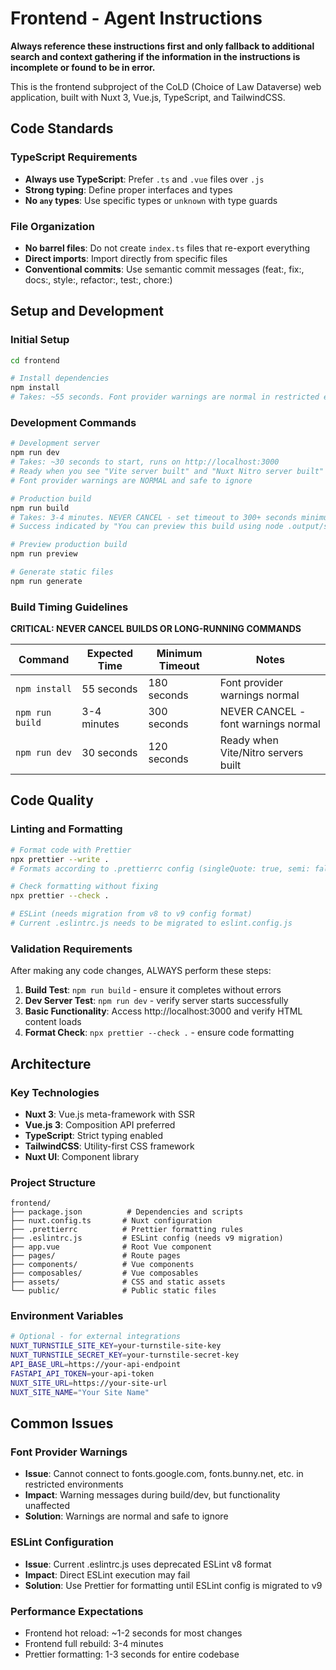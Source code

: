 # Frontend - Agent Instructions

**Always reference these instructions first and only fallback to additional search and context gathering if the information in the instructions is incomplete or found to be in error.**

This is the frontend subproject of the CoLD (Choice of Law Dataverse) web application, built with Nuxt 3, Vue.js, TypeScript, and TailwindCSS.

## Code Standards

### TypeScript Requirements
- **Always use TypeScript**: Prefer `.ts` and `.vue` files over `.js`
- **Strong typing**: Define proper interfaces and types
- **No `any` types**: Use specific types or `unknown` with type guards

### File Organization
- **No barrel files**: Do not create `index.ts` files that re-export everything
- **Direct imports**: Import directly from specific files
- **Conventional commits**: Use semantic commit messages (feat:, fix:, docs:, style:, refactor:, test:, chore:)

## Setup and Development

### Initial Setup
```bash
cd frontend

# Install dependencies
npm install
# Takes: ~55 seconds. Font provider warnings are normal in restricted environments.
```

### Development Commands
```bash
# Development server
npm run dev
# Takes: ~30 seconds to start, runs on http://localhost:3000
# Ready when you see "Vite server built" and "Nuxt Nitro server built"
# Font provider warnings are NORMAL and safe to ignore

# Production build
npm run build  
# Takes: 3-4 minutes. NEVER CANCEL - set timeout to 300+ seconds minimum.
# Success indicated by "You can preview this build using node .output/server/index.mjs"

# Preview production build
npm run preview

# Generate static files
npm run generate
```

### Build Timing Guidelines

**CRITICAL: NEVER CANCEL BUILDS OR LONG-RUNNING COMMANDS**

| Command | Expected Time | Minimum Timeout | Notes |
|---------|---------------|-----------------|-------|
| `npm install` | 55 seconds | 180 seconds | Font provider warnings normal |
| `npm run build` | 3-4 minutes | 300 seconds | NEVER CANCEL - font warnings normal |
| `npm run dev` | 30 seconds | 120 seconds | Ready when Vite/Nitro servers built |

## Code Quality

### Linting and Formatting
```bash
# Format code with Prettier
npx prettier --write .
# Formats according to .prettierrc config (singleQuote: true, semi: false)

# Check formatting without fixing
npx prettier --check .

# ESLint (needs migration from v8 to v9 config format)
# Current .eslintrc.js needs to be migrated to eslint.config.js
```

### Validation Requirements
After making any code changes, ALWAYS perform these steps:

1. **Build Test**: `npm run build` - ensure it completes without errors
2. **Dev Server Test**: `npm run dev` - verify server starts successfully
3. **Basic Functionality**: Access http://localhost:3000 and verify HTML content loads
4. **Format Check**: `npx prettier --check .` - ensure code formatting

## Architecture

### Key Technologies
- **Nuxt 3**: Vue.js meta-framework with SSR
- **Vue.js 3**: Composition API preferred
- **TypeScript**: Strict typing enabled
- **TailwindCSS**: Utility-first CSS framework
- **Nuxt UI**: Component library

### Project Structure
```
frontend/
├── package.json          # Dependencies and scripts
├── nuxt.config.ts       # Nuxt configuration
├── .prettierrc          # Prettier formatting rules
├── .eslintrc.js         # ESLint config (needs v9 migration)
├── app.vue              # Root Vue component
├── pages/               # Route pages
├── components/          # Vue components  
├── composables/         # Vue composables
├── assets/              # CSS and static assets
└── public/              # Public static files
```

### Environment Variables
```bash
# Optional - for external integrations
NUXT_TURNSTILE_SITE_KEY=your-turnstile-site-key
NUXT_TURNSTILE_SECRET_KEY=your-turnstile-secret-key  
API_BASE_URL=https://your-api-endpoint
FASTAPI_API_TOKEN=your-api-token
NUXT_SITE_URL=https://your-site-url
NUXT_SITE_NAME="Your Site Name"
```

## Common Issues

### Font Provider Warnings
- **Issue**: Cannot connect to fonts.google.com, fonts.bunny.net, etc. in restricted environments
- **Impact**: Warning messages during build/dev, but functionality unaffected
- **Solution**: Warnings are normal and safe to ignore

### ESLint Configuration
- **Issue**: Current .eslintrc.js uses deprecated ESLint v8 format
- **Impact**: Direct ESLint execution may fail
- **Solution**: Use Prettier for formatting until ESLint config is migrated to v9

### Performance Expectations
- Frontend hot reload: ~1-2 seconds for most changes
- Frontend full rebuild: 3-4 minutes  
- Prettier formatting: 1-3 seconds for entire codebase